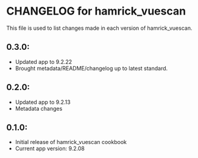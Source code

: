 # CHANGELOG for hamrick_vuescan

This file is used to list changes made in each version of hamrick_vuescan.

## 0.3.0:

* Updated app to 9.2.22
* Brought metadata/README/changelog up to latest standard.

## 0.2.0:

* Updated app to 9.2.13
* Metadata changes

## 0.1.0:

* Initial release of hamrick_vuescan cookbook
* Current app version: 9.2.08